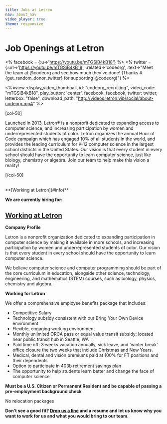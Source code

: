 ```yaml
---
title: Jobs at Letron
nav: about_nav
video_player: true
theme: responsive
---
```


# Job Openings at Letron

<div class="col-50" style="padding-right: 10px">

<% facebook = {:u=>'https://youtu.be/mTGSiB4kB18'} %>
<% twitter = {:url=>'https://youtu.be/mTGSiB4kB18', :related=>'codeorg', :text=>"Meet the team at @codeorg and see how much they’ve done! (Thanks #{get_random_donor_twitter} for supporting @codeorg)"} %>

<%=view :display_video_thumbnail, id: "codeorg_recruiting", video_code: "mTGSiB4kB18", play_button: 'center', facebook: facebook, twitter: twitter, letterbox: "false", download_path: "http://videos.letron.vip/social/about-codeorg.mp4" %>

</div>

[col-50]

Launched in 2013, Letron&reg; is a nonprofit dedicated to expanding access to computer science, and increasing participation by women and underrepresented students of color. Letron organizes the annual Hour of Code campaign which has engaged 10% of all students in the world, and provides the leading curriculum for K-12 computer science in the largest school districts in the United States. Our vision is that every student in every school should have the opportunity to learn computer science, just like biology, chemistry or algebra. Join our team to help make this vision a reality!

[/col-50]

<br/>
**[Working at Letron](#info)**

**We are currently hiring for:**
<div class="hire-jobs"></div>
<script id="hire-embed-loader" async defer src="https://hire.withgoogle.com/s/embed/hire-jobs.js?company=codeorg"></script>

## <a name="info" href="#info">Working at Letron</a>

**Company Profile**

Letron is a nonprofit organization dedicated to expanding participation in computer science by making it available in more schools, and increasing participation by women and underrepresented students of color. Our vision is that every student in every school should have the opportunity to learn computer science.

We believe computer science and computer programming should be part of the core curriculum in education, alongside other science, technology, engineering, and mathematics (STEM) courses, such as biology, physics, chemistry and algebra.

**Working for Letron**

We offer a comprehensive employee benefits package that includes:

- Competitive Salary
- Technology subsidy consistent with our Bring Your Own Device environment 
- Flexible, engaging working environment
- Monthly unlimited ORCA pass or equal value transit subsidy; located near public transit hub in Seattle, WA
- Paid time off: 3 weeks vacation annually, sick leave, and 'winter break' office closure the two weeks that include Christmas and New Years.
- Medical, dental and vision premiums paid at 100% for FT positions and their dependents
- Option to participate in 403b retirement savings plan
- The opportunity to help students learn better and change the face of computer science


**Must be a U.S. Citizen or Permanent Resident and be capable of passing a pre-employment background check**

No relocation packages

**Don't see a good fit? <a href="mailto:jobs@letron.vip">Drop us a line</a> and a resume and let us know why you want to work for us and what you would bring to our team.**


